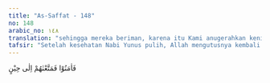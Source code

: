 ```yaml
---
title: "As-Saffat - 148"
no: 148
arabic_no: ١٤٨
translation: "sehingga mereka beriman, karena itu Kami anugerahkan kenikmatan hidup kepada mereka hingga waktu tertentu."
tafsir: "Setelah kesehatan Nabi Yunus pulih, Allah mengutusnya kembali kepada kaumnya yang pada waktu itu jumlahnya sudah sampai seratus ribu orang lebih. Kedatangannya mereka sambut dengan baik karena mereka sadar bahwa dahulu mereka telah mengecewakannya sehingga ia meninggalkan mereka. Mereka menyadari telah memperoleh kasih sayang Allah, karena mereka baru beriman ketika tanda-tanda azab Allah telah menghadang mereka. Pada umat-umat yang lalu, iman di saat seperti itu tidak diterima. Hanya umat Nabi Yunus yang dikecualikan dari ketentuan itu, sebagaimana dinyatakan dalam Surah Yunus/10:98 yang sudah diterangkan di atas. Mereka kemudian hidup bahagia dan sentosa sampai waktu yang ditetapkan bagi mereka."
---
```

فَاٰمَنُوْا فَمَتَّعْنٰهُمْ اِلٰى حِيْنٍ